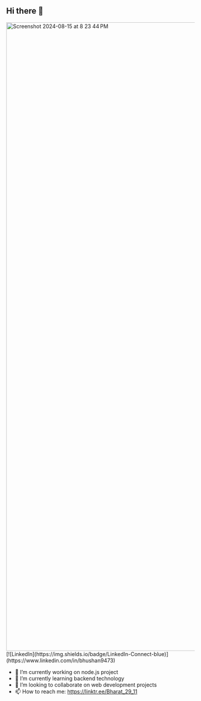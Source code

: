 ## Hi there 👋

<a href="https://ibharatbhushan.netlify.app/" target="_blank">
    <img width="1680" alt="Screenshot 2024-08-15 at 8 23 44 PM" src="https://github.com/user-attachments/assets/a5a0a76c-fa8b-4be6-b107-f08c522ed967">
</a>
[![LinkedIn](https://img.shields.io/badge/LinkedIn-Connect-blue)](https://www.linkedin.com/in/bhushan9473)




- 🔭 I’m currently working on node.js project
- 🌱 I’m currently learning backend technology
- 👯 I’m looking to collaborate on web development projects
- 📫 How to reach me: https://linktr.ee/Bharat_29_11
